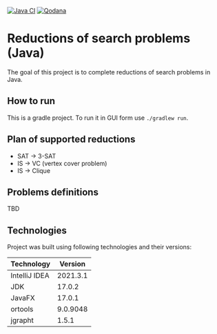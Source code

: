 [![Java CI](https://github.com/tikerlade/java_thesis/actions/workflows/test_build.yml/badge.svg)](https://github.com/tikerlade/java_thesis/actions/workflows/test_build.yml)
[![Qodana](https://github.com/tikerlade/java_thesis/actions/workflows/qodana_scan.yml/badge.svg)](https://github.com/tikerlade/java_thesis/actions/workflows/qodana_scan.yml)

# Reductions of search problems (Java)
The goal of this project is to complete reductions of search problems in Java.

## How to run
This is a gradle project. To run it in GUI form use `./gradlew run`.

## Plan of supported reductions
* SAT → 3-SAT
* IS → VC (vertex cover problem)
* IS → Clique

## Problems definitions
TBD

## Technologies
Project was built using following technologies and their versions:

| Technology    | Version  |
|---------------|----------|
| IntelliJ IDEA | 2021.3.1 |
| JDK           | 17.0.2   |
| JavaFX        | 17.0.1   |
| ortools       | 9.0.9048 |
| jgrapht       | 1.5.1    |
